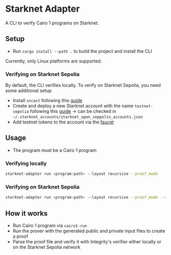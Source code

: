 # Starknet Adapter

A CLI to verify Cairo 1 programs on Starknet.

## Setup
- Run `cargo install --path .` to build the project and install the CLI

Currently, only Linux platforms are supported.

### Verifying on Starknet Sepolia
By default, the CLI verifies locally. To verify on Starknet Sepolia, you need some additional setup
- Install `sncast` following this [guide](https://foundry-rs.github.io/starknet-foundry/getting-started/installation.html)
- Create and deploy a new Starknet account with the name `testnet-sepolia` following this [guide](https://foundry-rs.github.io/starknet-foundry/starknet/account.html) -> can be checked in `~/.starknet_accounts/starknet_open_zeppelin_accounts.json`
- Add testnet tokens to the account via the [faucet](https://starknet-faucet.vercel.app/)

## Usage
- The program must be a Cairo 1 program
### Verifying locally
```bash
starknet-adapter run <program-path> --layout recursive --proof_mode
```

### Verifying on Starknet Sepolia
```bash
starknet-adapter run <program-path> --layout recursive --proof_mode --verify_on_starknet
```

## How it works
- Run Cairo 1 program via `cairo1-run`
- Run the prover with the generated public and private input files to create a proof
- Parse the proof file and verify it with Integrity's verifier either locally or on the Starknet Sepolia network
